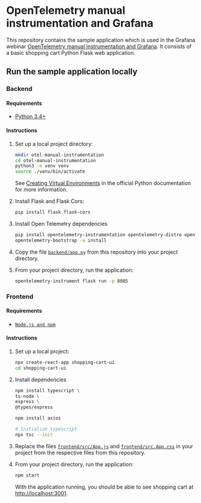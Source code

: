 # OpenTelemetry manual instrumentation and Grafana

This repository contains the sample application which is used in the Grafana
webinar [OpenTelemetry manual instrumentation and Grafana](https://grafana.com/go/webinar/how-to-instrument-apps-with-otel-and-grafana/?pg=videos&plcmt=upcoming-webinars).
It consists of a basic shopping cart Python Flask web application.

## Run the sample application locally

### Backend

#### Requirements

* [Python 3.4+](https://www.python.org/downloads/)

#### Instructions

1. Set up a local project directory:

   ```sh
   mkdir otel-manual-instrumentation
   cd otel-manual-instrumentation
   python3 -m venv venv
   source ./venv/bin/activate
   ```

   See [Creating Virtual Environments](https://packaging.python.org/en/latest/tutorials/installing-packages/#creating-virtual-environments) in the official Python documentation for more information.

2. Install Flask and Flask Cors:

   ```sh
   pip install flask flask-cors
   ```

3. Install Open Telemetry dependencies

    ```sh
    pip install opentelemetry-instrumentation opentelemetry-distro opentelemetry-exporter-otlp
    opentelemetry-bootstrap -a install
    ```

4. Copy the file [`backend/app.py`](./backend/app.py) from this repository into your project directory.

5. From your project directory, run the application:

   ```sh
   opentelemetry-instrument flask run -p 8085
   ```

### Frontend

#### Requirements

* [`Node.js and npm`](https://docs.npmjs.com/downloading-and-installing-node-js-and-npm)

#### Instructions

1. Set up a local project:

    ```sh
    npx create-react-app shopping-cart-ui
    cd shopping-cart-ui
    ```

2. Install dependencies

    ```sh
    npm install typescript \
    ts-node \
    express \
    @types/express

    npm install axios

    # Initialize typescript
    npx tsc --init
    ```

3. Replace the files [`frontend/src/App.js`](./frontend/src/App.js) and [`frontend/src.App.css`](./frontend/src/App.css) in your project from the respective files from this repository.

4. From your project directory, run the application:

    ```sh
    npm start
    ```

    With the application running, you should be able to see shopping cart at [http://localhost:3001](http://localhost:3001).